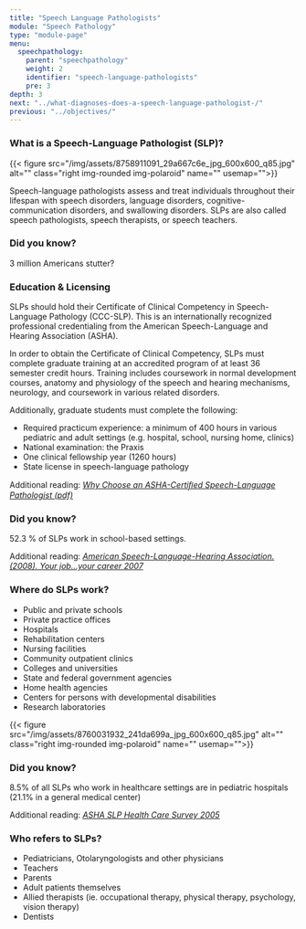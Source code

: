 ```yaml
---
title: "Speech Language Pathologists"
module: "Speech Pathology"
type: "module-page"
menu:
  speechpathology:
    parent: "speechpathology"
    weight: 2
    identifier: "speech-language-pathologists"
    pre: 3
depth: 3
next: "../what-diagnoses-does-a-speech-language-pathologist-/"
previous: "../objectives/"
---
```

<div class="pageblock"><h3>What is a Speech-Language Pathologist (SLP)?</h3><p>{{< figure src="/img/assets/8758911091_29a667c6e_jpg_600x600_q85.jpg" alt="" class="right img-rounded img-polaroid" name="" usemap="">}}</p>
<p>Speech-language pathologists assess and treat individuals throughout their lifespan with speech disorders, language disorders, cognitive-communication disorders, and swallowing disorders. SLPs are also called speech pathologists, speech therapists, or speech teachers.</p>
</div><div class="pageblock did_you_know"><h3>Did you know?</h3>
<div class="pullquote"><p>3 million Americans stutter?</p></div>
</div><div class="pageblock"><h3>Education & Licensing</h3><p>SLPs should hold their Certificate of Clinical Competency in Speech-Language Pathology (CCC-SLP). This is an internationally recognized professional credentialing from the American Speech-Language and Hearing Association (ASHA).</p>
<p>In order to obtain the Certificate of Clinical Competency, SLPs must complete graduate training at an accredited program of at least 36 semester credit hours. Training includes coursework in normal development courses, anatomy and physiology of the speech and hearing mechanisms, neurology, and coursework in various related disorders.</p>
<p>Additionally, graduate students must complete the following:</p>
<ul>
<li>Required practicum experience: a minimum of 400 hours in various pediatric and adult settings (e.g. hospital, school, nursing home, clinics)</li>
<li>National examination: the Praxis</li>
<li>One clinical fellowship year (1260 hours)</li>
<li>State license in speech-language pathology</li>
</ul>
<p>Additional reading: <em><a href="http://www.asha.org/uploadedFiles/BrochureASHASLP.pdf" target="blank">Why Choose an ASHA-Certiﬁed Speech-Language  Pathologist (pdf)</a></em></p>
</div><div class="pageblock did_you_know"><h3>Did you know?</h3>
<div class="pullquote"><p>52.3 % of SLPs work in school-based settings.</p>

<p class="citation">Additional reading: <em><a href="http://www.asha.org/uploadedFiles/careers/07YJYCFreqsReport.pdf" target="blank">American Speech-Language-Hearing Association. (2008).  Your job…your career 2007</a></em></p></div>
</div><div class="pageblock"><h3>Where do SLPs work?</h3>
<ul>
<li>Public and private schools</li>
<li>Private practice offices</li>
<li>Hospitals</li>
<li>Rehabilitation centers</li>
<li>Nursing facilities</li>
<li>Community outpatient clinics</li>
<li>Colleges and universities</li>
<li>State and federal government agencies</li>
<li>Home health agencies</li>
<li>Centers for persons with developmental disabilities</li>
<li>Research laboratories</li>
</ul>
{{< figure src="/img/assets/8760031932_241da699a_jpg_600x600_q85.jpg" alt="" class="right img-rounded img-polaroid" name="" usemap="">}}</div><div class="pageblock did_you_know"><h3>Did you know?</h3><p>8.5% of all SLPs who work in healthcare settings are in pediatric hospitals (21.1% in a general medical center)</p>
<p class="citation">Additional reading: <em><a href="http://www.asha.org/research/memberdata/healthcaresurvey/" target="blank">ASHA SLP Health Care Survey 2005</a></em></p>
</div><div class="pageblock"><h3>Who refers to SLPs?</h3><ul>
<li>Pediatricians, Otolaryngologists and other physicians</li>
<li>Teachers</li>
<li>Parents</li>
<li>Adult patients themselves</li>
<li>Allied therapists (ie. occupational therapy, physical therapy, psychology, vision therapy)</li>
<li>Dentists</li>
</ul>
</div>